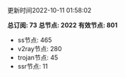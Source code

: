 更新时间2022-10-11 01:58:02

**总订阅: 73**
**总节点: 2022**
**有效节点: 801**
- ss节点: 465
- v2ray节点: 280
- trojan节点: 45
- ssr节点: 11
